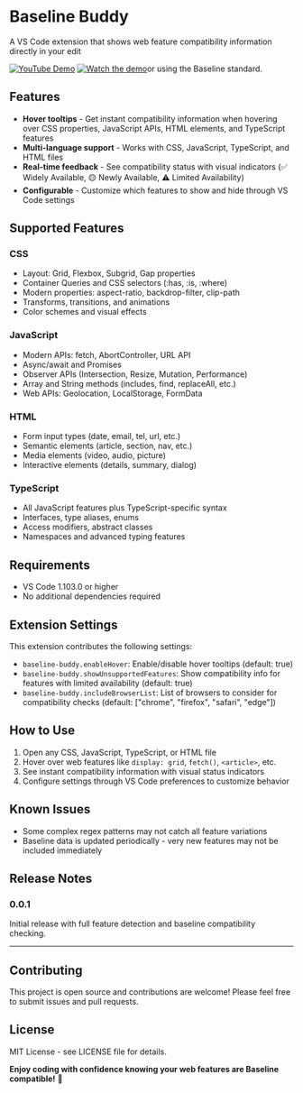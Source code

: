 # Baseline Buddy

A VS Code extension that shows web feature compatibility information directly in your edit

[![YouTube Demo](https://img.shields.io/badge/▶️%20Watch%20on%20YouTube-red?logo=youtube&logoColor=white)](https://www.youtube.com/watch?v=jksl2yLWIbQ)
[![Watch the demo](https://img.youtube.com/vi/jksl2yLWIbQ/maxresdefault.jpg)](https://www.youtube.com/watch?v=jksl2yLWIbQ)or using the Baseline standard.

## Features

- **Hover tooltips** - Get instant compatibility information when hovering over CSS properties, JavaScript APIs, HTML elements, and TypeScript features
- **Multi-language support** - Works with CSS, JavaScript, TypeScript, and HTML files
- **Real-time feedback** - See compatibility status with visual indicators (✅ Widely Available, 🟡 Newly Available, ⚠️ Limited Availability)
- **Configurable** - Customize which features to show and hide through VS Code settings

## Supported Features

### CSS
- Layout: Grid, Flexbox, Subgrid, Gap properties
- Container Queries and CSS selectors (:has, :is, :where)
- Modern properties: aspect-ratio, backdrop-filter, clip-path
- Transforms, transitions, and animations
- Color schemes and visual effects

### JavaScript
- Modern APIs: fetch, AbortController, URL API
- Async/await and Promises
- Observer APIs (Intersection, Resize, Mutation, Performance)
- Array and String methods (includes, find, replaceAll, etc.)
- Web APIs: Geolocation, LocalStorage, FormData

### HTML
- Form input types (date, email, tel, url, etc.)
- Semantic elements (article, section, nav, etc.)
- Media elements (video, audio, picture)
- Interactive elements (details, summary, dialog)

### TypeScript
- All JavaScript features plus TypeScript-specific syntax
- Interfaces, type aliases, enums
- Access modifiers, abstract classes
- Namespaces and advanced typing features

## Requirements

- VS Code 1.103.0 or higher
- No additional dependencies required

## Extension Settings

This extension contributes the following settings:

* `baseline-buddy.enableHover`: Enable/disable hover tooltips (default: true)
* `baseline-buddy.showUnsupportedFeatures`: Show compatibility info for features with limited availability (default: true)
* `baseline-buddy.includeBrowserList`: List of browsers to consider for compatibility checks (default: ["chrome", "firefox", "safari", "edge"])

## How to Use

1. Open any CSS, JavaScript, TypeScript, or HTML file
2. Hover over web features like `display: grid`, `fetch()`, `<article>`, etc.
3. See instant compatibility information with visual status indicators
4. Configure settings through VS Code preferences to customize behavior

## Known Issues

- Some complex regex patterns may not catch all feature variations
- Baseline data is updated periodically - very new features may not be included immediately

## Release Notes

### 0.0.1

Initial release with full feature detection and baseline compatibility checking.

---

## Contributing

This project is open source and contributions are welcome! Please feel free to submit issues and pull requests.

## License

MIT License - see LICENSE file for details.

**Enjoy coding with confidence knowing your web features are Baseline compatible!** 🚀
